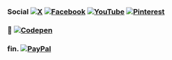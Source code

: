 ### Social [![X](https://img.shields.io/badge/X-black.svg?logo=X&logoColor=white)](https://x.com/martinmyburgh) [![Facebook](https://img.shields.io/badge/Facebook-%231877F2.svg?logo=Facebook&logoColor=white)](https://facebook.com/iamanamoeba) [![YouTube](https://img.shields.io/badge/YouTube-%23FF0000.svg?logo=YouTube&logoColor=white)](https://youtube.com/@theradiostream) [![Pinterest](https://img.shields.io/badge/Pinterest-%23E60023.svg?logo=Pinterest&logoColor=white)](https://pinterest.com/freetheradio)

### 💫 [![Codepen](https://img.shields.io/badge/Codepen-000000?style=for-the-badge&logo=codepen&logoColor=white)](https://codepen.io/bright-spark)

### fin. [![PayPal](https://img.shields.io/badge/PayPal-00457C?style=for-the-badge&logo=paypal&logoColor=white)](https://paypal.me/martinmyburgh)

